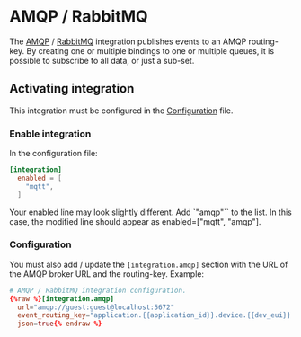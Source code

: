 # AMQP / RabbitMQ

The [AMQP](https://en.wikipedia.org/wiki/Advanced_Message_Queuing_Protocol) /
[RabbitMQ](https://www.rabbitmq.com/) integration publishes events to an AMQP
routing-key. By creating one or multiple bindings to one or multiple queues,
it is possible to subscribe to all data, or just a sub-set.

## Activating integration

This integration must be configured in the [Configuration](../configuration.md) file.

### Enable integration

In the configuration file:

```toml
[integration]
  enabled = [
    "mqtt",
  ]
```

Your enabled line may look slightly different. Add `"amqp"`` to the list. In
this case, the modified line should appear as enabled=["mqtt", "amqp"].

### Configuration

You must also add / update the `[integration.amqp]` section with the URL of
the AMQP broker URL and the routing-key. Example:

```toml
# AMQP / RabbitMQ integration configuration.
{%raw %}[integration.amqp]
  url="amqp://guest:guest@localhost:5672"
  event_routing_key="application.{{application_id}}.device.{{dev_eui}}.event.{{event}}"
  json=true{% endraw %}
```
